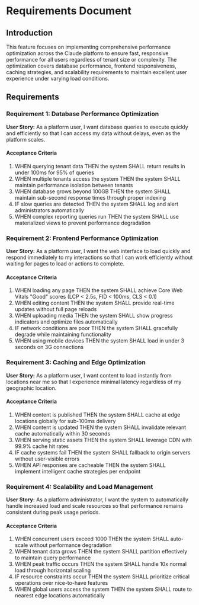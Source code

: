 # Requirements Document

## Introduction

This feature focuses on implementing comprehensive performance optimization across the Claude platform to ensure fast, responsive performance for all users regardless of tenant size or complexity. The optimization covers database performance, frontend responsiveness, caching strategies, and scalability requirements to maintain excellent user experience under varying load conditions.

## Requirements

### Requirement 1: Database Performance Optimization

**User Story:** As a platform user, I want database queries to execute quickly and efficiently so that I can access my data without delays, even as the platform scales.

#### Acceptance Criteria

1. WHEN querying tenant data THEN the system SHALL return results in under 100ms for 95% of queries
2. WHEN multiple tenants access the system THEN the system SHALL maintain performance isolation between tenants
3. WHEN database grows beyond 100GB THEN the system SHALL maintain sub-second response times through proper indexing
4. IF slow queries are detected THEN the system SHALL log and alert administrators automatically
5. WHEN complex reporting queries run THEN the system SHALL use materialized views to prevent performance degradation

### Requirement 2: Frontend Performance Optimization

**User Story:** As a platform user, I want the web interface to load quickly and respond immediately to my interactions so that I can work efficiently without waiting for pages to load or actions to complete.

#### Acceptance Criteria

1. WHEN loading any page THEN the system SHALL achieve Core Web Vitals "Good" scores (LCP < 2.5s, FID < 100ms, CLS < 0.1)
2. WHEN editing content THEN the system SHALL provide real-time updates without full page reloads
3. WHEN uploading media THEN the system SHALL show progress indicators and optimize files automatically
4. IF network conditions are poor THEN the system SHALL gracefully degrade while maintaining functionality
5. WHEN using mobile devices THEN the system SHALL load in under 3 seconds on 3G connections

### Requirement 3: Caching and Edge Optimization

**User Story:** As a platform user, I want content to load instantly from locations near me so that I experience minimal latency regardless of my geographic location.

#### Acceptance Criteria

1. WHEN content is published THEN the system SHALL cache at edge locations globally for sub-100ms delivery
2. WHEN content is updated THEN the system SHALL invalidate relevant cache automatically within 30 seconds
3. WHEN serving static assets THEN the system SHALL leverage CDN with 99.9% cache hit rates
4. IF cache systems fail THEN the system SHALL fallback to origin servers without user-visible errors
5. WHEN API responses are cacheable THEN the system SHALL implement intelligent cache strategies per endpoint

### Requirement 4: Scalability and Load Management

**User Story:** As a platform administrator, I want the system to automatically handle increased load and scale resources so that performance remains consistent during peak usage periods.

#### Acceptance Criteria

1. WHEN concurrent users exceed 1000 THEN the system SHALL auto-scale without performance degradation
2. WHEN tenant data grows THEN the system SHALL partition effectively to maintain query performance
3. WHEN peak traffic occurs THEN the system SHALL handle 10x normal load through horizontal scaling
4. IF resource constraints occur THEN the system SHALL prioritize critical operations over nice-to-have features
5. WHEN global users access the system THEN the system SHALL route to nearest edge locations automatically